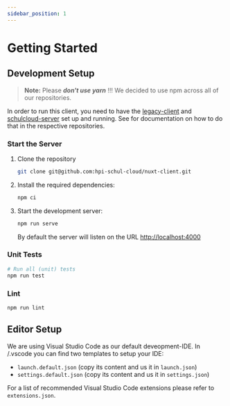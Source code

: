 ```yaml
---
sidebar_position: 1
---
```


# Getting Started

## Development Setup

> **Note:** Please **_don't use yarn_** !!! We decided to use npm across all of our repositories.

In order to run this client, you need to have the [legacy-client](https://github.com/hpi-schul-cloud/schulcloud-client) and [schulcloud-server](https://github.com/hpi-schul-cloud/schulcloud-server) set up and running. See for documentation on how to do that in the respective repositories.

### Start the Server

1. Clone the repository

    ```sh
    git clone git@github.com:hpi-schul-cloud/nuxt-client.git
    ```

2. Install the required dependencies:

   ```sh
   npm ci
   ```

3. Start the development server:

   ```sh
   npm run serve
   ```

   By default the server will listen on the URL [http://localhost:4000](http://localhost:4000)

### Unit Tests

```bash
# Run all (unit) tests
npm run test
```

### Lint

```bash
npm run lint
```

## Editor Setup

We are using Visual Studio Code as our default deveopment-IDE. In /.vscode you can find two templates to setup your IDE:

- `launch.default.json` (copy its content and us it in `launch.json`)
- `settings.default.json` (copy its content and us it in `settings.json`)

For a list of recommended Visual Studio Code extensions please refer to `extensions.json`.
